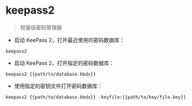 # keepass2

> 轻量级密码管理器

- 启动 KeePass 2，打开最近使用的密码数据库：

`keepass2`

- 启动 KeePass 2，打开指定的密码数据库：

`keepass2 {{path/to/database.kbdx}}`

- 使用指定的密钥文件打开密码数据库：

`keepass2 {{path/to/database.kbdx}} -keyfile:{{path/to/key/file.key}}`

[#]: contributors: ([CNife])